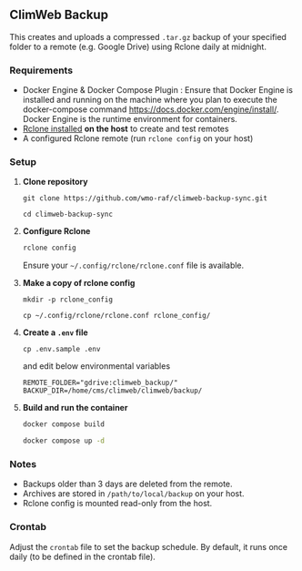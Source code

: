 ## ClimWeb Backup

This creates and uploads a compressed `.tar.gz` backup of your specified folder to a remote (e.g. Google Drive) using Rclone daily at midnight.

### Requirements
- Docker Engine & Docker Compose Plugin : Ensure that Docker Engine is installed and running on the machine where you plan to execute the docker-compose command https://docs.docker.com/engine/install/. Docker Engine is the runtime environment for containers.
- [Rclone installed](https://rclone.org/install/) **on the host** to create and test remotes
- A configured Rclone remote (run `rclone config` on your host)

### Setup
1. **Clone repository**

    ```
    git clone https://github.com/wmo-raf/climweb-backup-sync.git
    ```

    ```
    cd climweb-backup-sync
    ```

2. **Configure Rclone**
   ```bash
   rclone config
   ```
   
   Ensure your `~/.config/rclone/rclone.conf` file is available.

3. **Make a copy of rclone config**

    ```
    mkdir -p rclone_config

    cp ~/.config/rclone/rclone.conf rclone_config/
    ```

4. **Create a `.env` file**

    ```
    cp .env.sample .env
    ```

    and edit below environmental variables

    ```env
    REMOTE_FOLDER="gdrive:climweb_backup/"
    BACKUP_DIR=/home/cms/climweb/climweb/backup/
    ```

5. **Build and run the container**

   ```bash
   docker compose build

   docker compose up -d
   ```

### Notes
- Backups older than 3 days are deleted from the remote.
- Archives are stored in `/path/to/local/backup` on your host.
- Rclone config is mounted read-only from the host.

### Crontab
Adjust the `crontab` file to set the backup schedule. By default, it runs once daily (to be defined in the crontab file).
